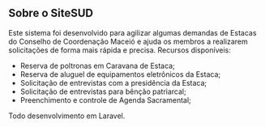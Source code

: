 
## Sobre o SiteSUD

Este sistema foi desenvolvido para agilizar algumas demandas de Estacas do Conselho de Coordenação Maceió e ajuda os membros a realizarem solicitações de forma mais rápida e precisa. Recursos disponíveis:

- Reserva de poltronas em Caravana de Estaca;
- Reserva de aluguel de equipamentos eletrônicos da Estaca;
- Solicitação de entrevistas com a presidência da Estaca;
- Solicitação de entrevistas para bênção patriarcal;
- Preenchimento e controle de Agenda Sacramental;

Todo desenvolvimento em Laravel.



